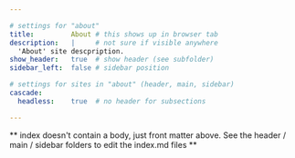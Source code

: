 ```yaml
---

# settings for "about"
title:         About # this shows up in browser tab
description:   |     # not sure if visible anywhere
  'About' site descpription.  
show_header:   true  # show header (see subfolder)
sidebar_left:  false # sidebar position

# settings for sites in "about" (header, main, sidebar)
cascade:
  headless:    true  # no header for subsections

---
```


** index doesn't contain a body, just front matter above.
See the header / main / sidebar folders to edit the index.md files **
